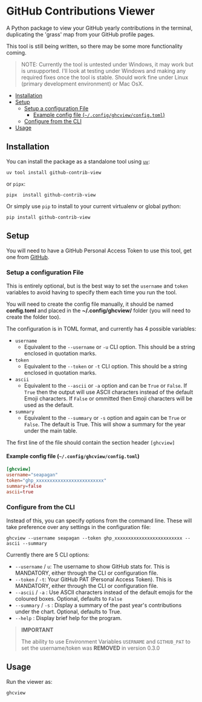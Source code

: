 # GitHub Contributions Viewer <!-- omit in toc -->

A Python package to view your GitHub yearly contributions in the terminal,
duplicating the 'grass' map from your GitHub profile pages.

This tool is still being written, so there may be some more functionality
coming.

> NOTE: Currently the tool is untested under Windows, it may work but
> is unsupported. I'll look at testing under Windows and making any required
> fixes once the tool is stable. Should work fine under Linux (primary
> development environment) or Mac OsX.

- [Installation](#installation)
- [Setup](#setup)
  - [Setup a configuration File](#setup-a-configuration-file)
    - [Example config file (`~/.config/ghcview/config.toml`)](#example-config-file-configghcviewconfigtoml)
  - [Configure from the CLI](#configure-from-the-cli)
- [Usage](#usage)

## Installation

You can install the package as a standalone tool using
[`uv`](https://docs.astral.sh/uv/):

```console
uv tool install github-contrib-view
```

or `pipx`:

```console
pipx  install github-contrib-view
```

Or simply use `pip` to install to your current virtualenv or global python:

```console
pip install github-contrib-view
```

## Setup

You will need to have a GitHub Personal Access Token to use this tool, get one
from [GitHub](https://github.com/settings/tokens).

### Setup a configuration File

This is entirely optional, but is the best way to set the `username` and `token`
variables to avoid having to specify them each time you run the tool.

You will need to create the config file manually, it should be named
**config.toml** and placed in the **~/.config/ghcview/** folder (you will need to
create the folder too).

The configuration is in TOML format, and currently has 4 possible variables:

- `username`
  - Equivalent to the `--username` or `-u` CLI option. This should be a string
    enclosed in quotation marks.
- `token`
  - Equivalent to the `--token` or `-t` CLI option. This should be a string
    enclosed in quotation marks.
- `ascii`
  - Equivalent to the `--ascii` or `-a` option and can be `True` or `False`. If
    `True` then the output will use ASCII characters instead of the default
    Emoji characters. If `False` or ommitted then Emoji characters will be used
    as the default.
- `summary`
  - Equivalent to the `--summary` or `-s` option and again can be `True` or
    `False`. The default is True. This will show a summary for the year under
    the main table.

The first line of the file should contain the section header `[ghcview]`

#### Example config file (`~/.config/ghcview/config.toml`)

```toml
[ghcview]
username="seapagan"
token="ghp_xxxxxxxxxxxxxxxxxxxxxxxxx"
summary=false
ascii=true
```

### Configure from the CLI

Instead of this, you can specify options from the command line. These
will take preference over any settings in the configuration file:

```console
ghcview --username seapagan --token ghp_xxxxxxxxxxxxxxxxxxxxxxxxx --ascii --summary
```

Currently there are 5 CLI options:

- `--username` / `u`: The username to show GitHub stats for. This is MANDATORY,
  either through the CLI or configuration file.
- `--token` / `-t`: Your GitHub PAT (Personal Access Token). This is MANDATORY,
  either through the CLI or configuration file.
- `--ascii` / `-a` : Use ASCII characters instead of the default emojis
  for the coloured boxes. Optional, defaults to `False`
- `--summary` / `-s` : Display a summary of the past year's contributions under the
  chart. Optional, defaults to True.
- `--help` : Display brief help for the program.

> **IMPORTANT**
>
> The ability to use Environment Variables `USERNAME` and `GITHUB_PAT` to set
> the username/token was **REMOVED** in version 0.3.0

## Usage

Run the viewer as:

```console
ghcview
```
